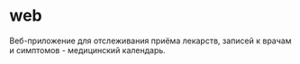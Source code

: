 # web
Веб-приложение для отслеживания приёма лекарств, записей к врачам и симптомов - медицинский календарь.
